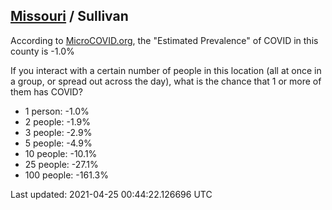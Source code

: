 
## [Missouri](/united-states/missouri) / Sullivan

According to [MicroCOVID.org](http://microcovid.org),
the "Estimated Prevalence" of COVID in this county is -1.0%

If you interact with a certain number of people in this location
(all at once in a group, or spread out across the day), what is the chance that
1 or more of them has COVID?

- 1 person: -1.0%
- 2 people: -1.9%
- 3 people: -2.9%
- 5 people: -4.9%
- 10 people: -10.1%
- 25 people: -27.1%
- 100 people: -161.3%

Last updated: 2021-04-25 00:44:22.126696 UTC
